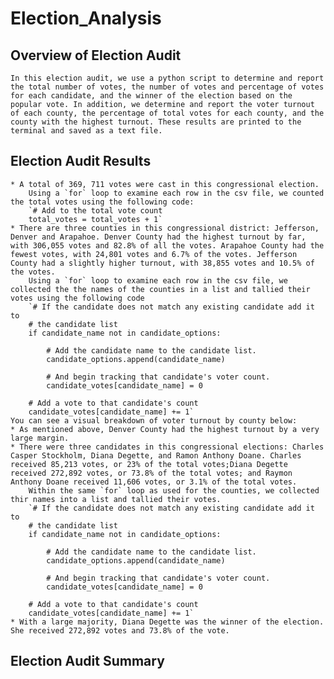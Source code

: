# Election_Analysis
## Overview of Election Audit
    In this election audit, we use a python script to determine and report the total number of votes, the number of votes and percentage of votes for each candidate, and the winner of the election based on the popular vote. In addition, we determine and report the voter turnout of each county, the percentage of total votes for each county, and the county with the highest turnout. These results are printed to the terminal and saved as a text file. 
## Election Audit Results
    * A total of 369, 711 votes were cast in this congressional election.
        Using a `for` loop to examine each row in the csv file, we counted the total votes using the following code:
        `# Add to the total vote count
        total_votes = total_votes + 1`
    * There are three counties in this congressional district: Jefferson, Denver and Arapahoe. Denver County had the highest turnout by far, with 306,055 votes and 82.8% of all the votes. Arapahoe County had the fewest votes, with 24,801 votes and 6.7% of the votes. Jefferson County had a slightly higher turnout, with 38,855 votes and 10.5% of the votes.
        Using a `for` loop to examine each row in the csv file, we collected the the names of the counties in a list and tallied their votes using the following code 
        `# If the candidate does not match any existing candidate add it to
        # the candidate list
        if candidate_name not in candidate_options:

            # Add the candidate name to the candidate list.
            candidate_options.append(candidate_name)

            # And begin tracking that candidate's voter count.
            candidate_votes[candidate_name] = 0

        # Add a vote to that candidate's count
        candidate_votes[candidate_name] += 1`
    You can see a visual breakdown of voter turnout by county below:
    * As mentioned above, Denver County had the highest turnout by a very large margin.
    * There were three candidates in this congressional elections: Charles Casper Stockholm, Diana Degette, and Ramon Anthony Doane. Charles received 85,213 votes, or 23% of the total votes;Diana Degette received 272,892 votes, or 73.8% of the total votes; and Raymon Anthony Doane received 11,606 votes, or 3.1% of the total votes.
        Within the same `for` loop as used for the counties, we collected thir names into a list and tallied their votes. 
        `# If the candidate does not match any existing candidate add it to
        # the candidate list
        if candidate_name not in candidate_options:

            # Add the candidate name to the candidate list.
            candidate_options.append(candidate_name)

            # And begin tracking that candidate's voter count.
            candidate_votes[candidate_name] = 0

        # Add a vote to that candidate's count
        candidate_votes[candidate_name] += 1`
    * With a large majority, Diana Degette was the winner of the election. She received 272,892 votes and 73.8% of the vote.
## Election Audit Summary


